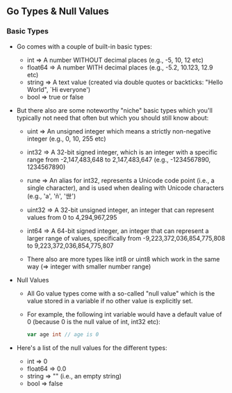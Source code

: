 ## Go Types & Null Values

### Basic Types

- Go comes with a couple of built-in basic types:

  - int => A number WITHOUT decimal places (e.g., -5, 10, 12 etc)
  - float64 => A number WITH decimal places (e.g., -5.2, 10.123, 12.9 etc)
  - string => A text value (created via double quotes or backticks: "Hello World", `Hi everyone')
  - bool => true or false

- But there also are some noteworthy "niche" basic types which you'll typically not need that often but which you should still know about:

  - uint => An unsigned integer which means a strictly non-negative integer (e.g., 0, 10, 255 etc)
  - int32 => A 32-bit signed integer, which is an integer with a specific range from -2,147,483,648 to 2,147,483,647 (e.g., -1234567890, 1234567890)
  - rune => An alias for int32, represents a Unicode code point (i.e., a single character), and is used when dealing with Unicode characters (e.g., 'a', 'ñ', '世')
  - uint32 => A 32-bit unsigned integer, an integer that can represent values from 0 to 4,294,967,295
  - int64 => A 64-bit signed integer, an integer that can represent a larger range of values, specifically from -9,223,372,036,854,775,808 to 9,223,372,036,854,775,807

  - There also are more types like int8 or uint8 which work in the same way (=> integer with smaller number range)

- Null Values

  - All Go value types come with a so-called "null value" which is the value stored in a variable if no other value is explicitly set.
  - For example, the following int variable would have a default value of 0 (because 0 is the null value of int, int32 etc):

    ```go
    var age int // age is 0
    ```

- Here's a list of the null values for the different types:

  - int => 0
  - float64 => 0.0
  - string => "" (i.e., an empty string)
  - bool => false
